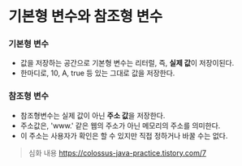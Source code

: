 # 기본형 변수와 참조형 변수

### 기본형 변수
- 값을 저장하는 공간으로 기본형 변수는 리터럴, 즉, **실제 값**이 저장이된다.
- 한마디로, 10, A, true 등 있는 그대로 값을 저장한다.

### 참조형 변수
- 참조형변수는 실제 값이 아닌 **주소 값**을 저장한다.
- 주소값은, 'www.' 같은 웹의 주소가 아닌 메모리의 주소를 의미한다.
- 이 주소는 사용자가 확인은 할 수 있지만 직접 정하거나 바꿀 수는 없다.

> 심화 내용
https://colossus-java-practice.tistory.com/7